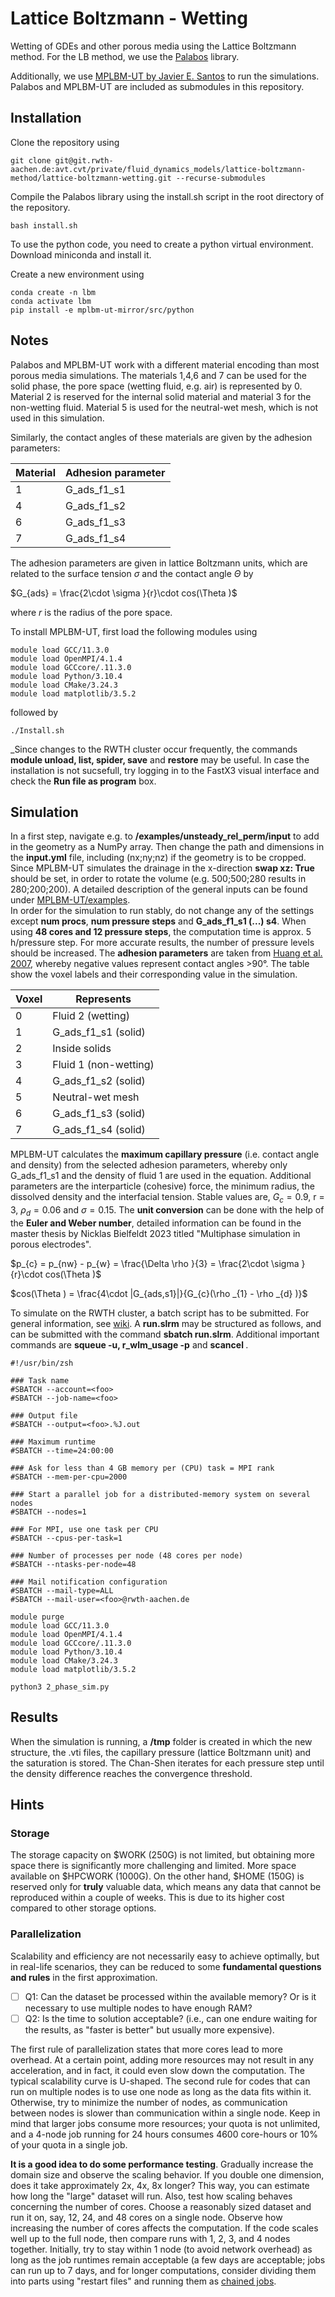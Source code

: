 # Lattice Boltzmann - Wetting

Wetting of GDEs and other porous media using the Lattice Boltzmann method.
For the LB method, we use the [Palabos](https://gitlab.com/unigespc/palabos) library.

Additionally, we use [MPLBM-UT by Javier E. Santos](https://github.com/je-santos/MPLBM-UT) to run the simulations.
Palabos and MPLBM-UT are included as submodules in this repository.

## Installation

Clone the repository using

```
git clone git@git.rwth-aachen.de:avt.cvt/private/fluid_dynamics_models/lattice-boltzmann-method/lattice-boltzmann-wetting.git --recurse-submodules
```

Compile the Palabos library using the install.sh script in the root directory of the repository.

```
bash install.sh
```

To use the python code, you need to create a python virtual environment.
Download miniconda and install it.

Create a new environment using

```
conda create -n lbm
conda activate lbm
pip install -e mplbm-ut-mirror/src/python
```


## Notes

Palabos and MPLBM-UT work with a different material encoding than most porous media simulations.
The materials 1,4,6 and 7 can be used for the solid phase, the pore space (wetting fluid, e.g. air) is represented by 0.
Material 2 is reserved for the internal solid material and material 3 for the non-wetting fluid.
Material 5 is used for the neutral-wet mesh, which is not used in this simulation.

Similarly, the contact angles of these materials are given by the adhesion parameters:

| Material | Adhesion parameter |
|----------|--------------------|
| 1        | G_ads_f1_s1        |
| 4        | G_ads_f1_s2        |
| 6        | G_ads_f1_s3        |
| 7        | G_ads_f1_s4        |

The adhesion parameters are given in lattice Boltzmann units, which are related to the surface tension $\sigma$ and the contact angle $\Theta$ by

$G_{ads} = \frac{2\cdot \sigma }{r}\cdot cos(\Theta )$

where $r$ is the radius of the pore space.



To install MPLBM-UT, first load the following modules using

```
module load GCC/11.3.0
module load OpenMPI/4.1.4
module load GCCcore/.11.3.0
module load Python/3.10.4
module load CMake/3.24.3
module load matplotlib/3.5.2
```

followed by

```
./Install.sh
```

_Since changes to the RWTH cluster occur frequently, the commands **module unload, list, spider, save** and **restore** may be useful.
In case the installation is not sucsefull, try logging in to the FastX3 visual interface and check the **Run file as program** box.


## Simulation

In a first step, navigate e.g. to **/examples/unsteady_rel_perm/input** to add in the geometry as a NumPy array.
Then change the path and dimensions in the **input.yml** file, including (nx;ny;nz) if the geometry is to be cropped.
Since MPLBM-UT simulates the drainage in the x-direction **swap xz: True** should be set, in order to rotate the volume
(e.g. 500;500;280 results in 280;200;200). A detailed description of the general inputs can be found under [MPLBM-UT/examples](https://github.com/je-santos/MPLBM-UT/tree/master/examples).\
In order for the simulation to run stably, do not change any of the settings except **num procs**, **num pressure steps** and **G_ads_f1_s1 (...) s4**.
When using **48 cores and 12 pressure steps**, the computation time is approx. 5 h/pressure step. For more accurate results,
the number of pressure levels should be increased. The **adhesion parameters** are taken from [Huang et al. 2007](https://journals.aps.org/pre/abstract/10.1103/PhysRevE.76.066701),
whereby negative values represent contact angles >90°. The table show the voxel labels and their corresponding value in the simulation.

| Voxel | Represents            |
|-------|-----------------------|
| 0     | Fluid 2 (wetting)     |
| 1     | G_ads_f1_s1 (solid)   |
| 2     | Inside solids         |
| 3     | Fluid 1 (non-wetting) |
| 4     | G_ads_f1_s2 (solid)   |
| 5     | Neutral-wet mesh      |
| 6     | G_ads_f1_s3 (solid)   |
| 7     | G_ads_f1_s4 (solid)   |

MPLBM-UT calculates the **maximum capillary pressure** (i.e. contact angle and density)
from the selected adhesion parameters, whereby only G_ads_f1_s1 and the density of fluid 1 are used in the equation.
Additional parameters are the interparticle (cohesive) force, the minimum radius, the dissolved density and the interfacial tension.
Stable values are, $G_{c} = 0.9$, r = 3, $\rho _{d} = 0.06$ and $\sigma = 0.15$. The **unit conversion** can be done with the help of the
**Euler and Weber number**, detailed information can be found in the master thesis by Nicklas Bielfeldt 2023 titled
"Multiphase simulation in porous electrodes".

$p_{c} = p_{nw} - p_{w} = \frac{\Delta \rho }{3} = \frac{2\cdot \sigma }{r}\cdot cos(\Theta )$

$cos(\Theta ) = \frac{4\cdot |G_{ads,s1}|}{G_{c}(\rho _{1} - \rho _{d} )}$

To simulate on the RWTH cluster, a batch script has to be submitted.
For general information, see [wiki](https://help.itc.rwth-aachen.de/service/rhr4fjjutttf/article/13ace46cfbb84e92a64c1361e0e4c104/).
A **run.slrm** may be structured as follows, and can be submitted with the command **sbatch run.slrm**.
Additional important commands are **squeue -u, r_wlm_usage -p** and **scancel <job ID>**.

```
#!/usr/bin/zsh

### Task name
#SBATCH --account=<foo>
#SBATCH --job-name=<foo>

### Output file
#SBATCH --output=<foo>.%J.out

### Maximum runtime
#SBATCH --time=24:00:00

### Ask for less than 4 GB memory per (CPU) task = MPI rank
#SBATCH --mem-per-cpu=2000

### Start a parallel job for a distributed-memory system on several nodes
#SBATCH --nodes=1

### For MPI, use one task per CPU
#SBATCH --cpus-per-task=1

### Number of processes per node (48 cores per node)
#SBATCH --ntasks-per-node=48

### Mail notification configuration
#SBATCH --mail-type=ALL
#SBATCH --mail-user=<foo>@rwth-aachen.de

module purge
module load GCC/11.3.0
module load OpenMPI/4.1.4
module load GCCcore/.11.3.0
module load Python/3.10.4
module load CMake/3.24.3
module load matplotlib/3.5.2

python3 2_phase_sim.py
```

## Results

When the simulation is running, a **/tmp** folder is created in which the new structure, the .vti files, the capillary pressure
(lattice Boltzmann unit) and the saturation is stored. The Chan-Shen iterates for each pressure step until the density difference
reaches the convergence threshold.

## Hints

### Storage

The storage capacity on $WORK (250G) is not limited, but obtaining more space there is significantly more challenging and limited. More space available on $HPCWORK (1000G).
On the other hand, $HOME (150G) is reserved only for **truly** valuable data, which means any data that cannot be reproduced within a couple of weeks.
This is due to its higher cost compared to other storage options.

### Parallelization

Scalability and efficiency are not necessarily easy to achieve optimally, but in real-life scenarios,
they can be reduced to some **fundamental questions and rules** in the first approximation.

- [ ] Q1: Can the dataset be processed within the available memory? Or is it necessary to use multiple nodes to have enough RAM?
- [ ] Q2: Is the time to solution acceptable? (i.e., can one endure waiting for the results, as "faster is better" but usually more expensive).

The first rule of parallelization states that more cores lead to more overhead.
At a certain point, adding more resources may not result in any acceleration, and in fact, it could even slow down the computation.
The typical scalability curve is U-shaped. The second rule for codes that can run on multiple nodes is to use one node as long as the data fits within it.
Otherwise, try to minimize the number of nodes, as communication between nodes is slower than communication within a single node.
Keep in mind that larger jobs consume more resources; your quota is not unlimited, and a 4-node job running for 24 hours consumes 4600 core-hours or 10% of your quota in a single job.

**It is a good idea to do some performance testing**. Gradually increase the domain size and observe the scaling behavior.
If you double one dimension, does it take approximately 2x, 4x, 8x longer? This way, you can estimate how long the "large" dataset will run.
Also, test how scaling behaves concerning the number of cores. Choose a reasonably sized dataset and run it on, say, 12, 24, and 48 cores on a single node.
Observe how increasing the number of cores affects the computation. If the code scales well up to the full node, then compare runs with 1, 2, 3, and 4 nodes together.
Initially, try to stay within 1 node (to avoid network overhead) as long as the job runtimes remain acceptable
(a few days are acceptable; jobs can run up to 7 days, and for longer computations, consider dividing them into parts
using "restart files" and running them as [chained jobs](https://hpc-wiki.info/hpc/SLURM#Array_and_Chain_Jobs).
